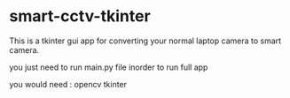 # smart-cctv-tkinter
This is a tkinter gui app for converting your normal laptop camera to smart camera.


you just need to run main.py file inorder to run full app 

you would need :
opencv
tkinter

